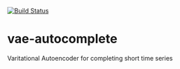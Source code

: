 [![Build Status](https://travis-ci.org/allentran/vae-autocomplete.svg?branch=master)](https://travis-ci.org/allentran/vae-autocomplete)
# vae-autocomplete
Varitational Autoencoder for completing short time series
